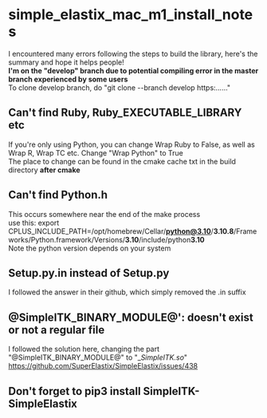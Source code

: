 # simple_elastix_mac_m1_install_notes
I encountered many errors following the steps to build the library, here's the summary and hope it helps people!
<br /> **I'm on the "develop" branch due to potential compiling error in the master branch experienced by some users**
<br /> To clone develop branch, do "git clone --branch develop https:......"


## Can't find Ruby, Ruby_EXECUTABLE_LIBRARY etc
If you're only using Python, you can change Wrap Ruby to False, as well as Wrap R, Wrap TC etc. Change "Wrap Python" to True
<br /> The place to change can be found in the cmake cache txt in the build directory **after cmake**

## Can't find Python.h
This occurs somewhere near the end of the make process
<br /> use this: export CPLUS_INCLUDE_PATH=/opt/homebrew/Cellar/**python@3.10**/**3.10.8**/Frameworks/Python.framework/Versions/**3.10**/include/python**3.10**
<br /> Note the python version depends on your system

## Setup.py.in instead of Setup.py
I followed the answer in their github, which simply removed the .in suffix

## @SimpleITK_BINARY_MODULE@': doesn't exist or not a regular file
I followed the solution here, changing the part "@SimpleITK_BINARY_MODULE@" to "__SimpleITK.so_" https://github.com/SuperElastix/SimpleElastix/issues/438

## Don't forget to pip3 install SimpleITK-SimpleElastix
